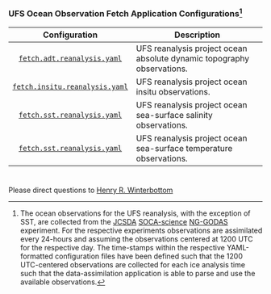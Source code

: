 ### UFS Ocean Observation Fetch Application Configurations[^1]

<div align="center">

| Configuration | Description |
| :-------------: | :-------------: |
| [`fetch.adt.reanalysis.yaml`](fetch.adt.reanalysis.yaml) | <div align="left">UFS reanalysis project ocean absolute dynamic topography observations. </div>|
| [`fetch.insitu.reanalysis.yaml`](fetch.insitu.reanalysis.yaml) | <div align="left">UFS reanalysis project ocean insitu observations. </div>|
| [`fetch.sst.reanalysis.yaml`](fetch.sst.reanalysis.yaml) | <div align="left">UFS reanalysis project ocean sea-surface salinity observations. </div>|
| [`fetch.sst.reanalysis.yaml`](fetch.sst.reanalysis.yaml) | <div align="left">UFS reanalysis project ocean sea-surface temperature observations. </div>|

</div>

[^1]: The ocean observations for the UFS reanalysis, with the exception of SST, are collected from the [JCSDA](https://www.jcsda.org/) [SOCA-science](https://github.com/jcsda-internal/soca-science) [NG-GODAS](https://tinyurl.com/SOCA-NGGODAS) experiment. For the respective experiments observations are assimilated every 24-hours and assuming the observations centered at 1200 UTC for the respective day. The time-stamps within the respective YAML-formatted configuration files have been defined such that the 1200 UTC-centered observations are collected for each ice analysis time such that the data-assimilation application is able to parse and use the available observations.

#

Please direct questions to [Henry
R. Winterbottom](mailto:henry.winterbottom@noaa.gov?subject=[UFS-Applications])